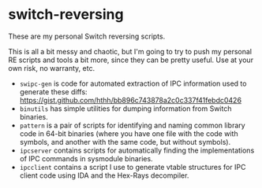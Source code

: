 # switch-reversing

These are my personal Switch reversing scripts.

This is all a bit messy and chaotic, but I'm going to try to push my personal RE scripts and tools a bit more, since they can be pretty useful. Use at your own risk, no warranty, etc.

* `swipc-gen` is code for automated extraction of IPC information used to generate these diffs: https://gist.github.com/hthh/bb896c743878a2c0c337f41febdc0426
* `binutils` has simple utilities for dumping information from Switch binaries.
* `pattern` is a pair of scripts for identifying and naming common library code in 64-bit binaries (where you have one file with the code with symbols, and another with the same code, but without symbols).
* `ipcserver` contains scripts for automatically finding the implementations of IPC commands in sysmodule binaries.
* `ipcclient` contains a script I use to generate vtable structures for IPC client code using IDA and the Hex-Rays decompiler.